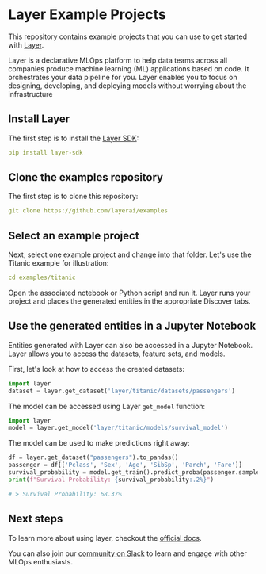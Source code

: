 # Layer Example Projects

This repository contains example projects that you can use to get started with [Layer](https://layer.ai).

Layer is a declarative MLOps platform to help data teams across all companies produce machine learning (ML) applications based on code. It orchestrates your data pipeline for you. Layer enables you to focus on designing, developing, and deploying models without worrying about the infrastructure

## Install Layer
The first step is to install the [Layer SDK](https://docs.app.layer.ai/docs/installation):
```yaml
pip install layer-sdk
```
## Clone the examples repository
The first step is to clone this repository:
```yaml
git clone https://github.com/layerai/examples
```
## Select an example project
Next, select one example project and change into that folder. Let's use the Titanic example for illustration: 
```yaml
cd examples/titanic
```
Open the associated notebook or Python script and run it. Layer runs your project and places the generated entities in the appropriate Discover tabs.

## Use the generated entities in a Jupyter Notebook
Entities generated with Layer can also be accessed in a Jupyter Notebook. Layer allows you to access the datasets, feature sets, and models. 

First, let's look at how to access the created datasets: 
```python
import layer
dataset = layer.get_dataset('layer/titanic/datasets/passengers')
```
The model can be accessed using Layer `get_model` function:
```python
import layer
model = layer.get_model('layer/titanic/models/survival_model')
```
The model can be used to make predictions right away: 
```python
df = layer.get_dataset("passengers").to_pandas()
passenger = df[['Pclass', 'Sex', 'Age', 'SibSp', 'Parch', 'Fare']]
survival_probability = model.get_train().predict_proba(passenger.sample())[0][1]
print(f"Survival Probability: {survival_probability:.2%}")

# > Survival Probability: 68.37%
```
## Next steps
To learn more about using layer, checkout the [official docs](https://docs.app.layer.ai/docs/). 

You can also join our [community on Slack](https://join.slack.com/t/layer-community/shared_invite/zt-o3cneq4y-5lGSZH~9NhOmBWQB4WAsJw) to learn and engage with other MLOps enthusiasts. 
